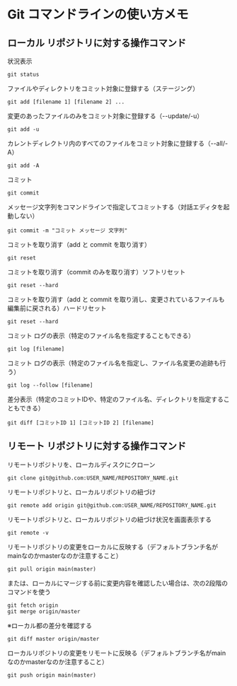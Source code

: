 # Git コマンドラインの使い方メモ

## ローカル リポジトリに対する操作コマンド
状況表示
```
git status
```
ファイルやディレクトリをコミット対象に登録する（ステージング）
```
git add [filename 1] [filename 2] ...
```
変更のあったファイルのみをコミット対象に登録する（--update/-u）
```
git add -u
```
カレントディレクトリ内のすべてのファイルをコミット対象に登録する（--all/-A）
```
git add -A
```
コミット
```
git commit
```
メッセージ文字列をコマンドラインで指定してコミットする（対話エディタを起動しない）
```
git commit -m "コミット メッセージ 文字列"
```
コミットを取り消す（add と commit を取り消す）
```
git reset
```
コミットを取り消す（commit のみを取り消す）ソフトリセット
```
git reset --hard
```
コミットを取り消す（add と commit を取り消し、変更されているファイルも編集前に戻される）ハードリセット
```
git reset --hard
```
コミット ログの表示（特定のファイル名を指定することもできる）
```
git log [filename]
```
コミット ログの表示（特定のファイル名を指定し、ファイル名変更の追跡も行う）
```
git log --follow [filename]
```
差分表示（特定のコミットIDや、特定のファイル名、ディレクトリを指定することもできる）
```
git diff [コミットID 1] [コミットID 2] [filename]
```

## リモート リポジトリに対する操作コマンド
リモートリポジトリを、ローカルディスクにクローン
```
git clone git@github.com:USER_NAME/REPOSITORY_NAME.git
```
リモートリポジトリと、ローカルリポジトリの紐づけ
```
git remote add origin git@github.com:USER_NAME/REPOSITORY_NAME.git
```
リモートリポジトリと、ローカルリポジトリの紐づけ状況を画面表示する
```
git remote -v
```
リモートリポジトリの変更をローカルに反映する（デフォルトブランチ名がmainなのかmasterなのか注意すること）
```
git pull origin main(master)
```
または、ローカルにマージする前に変更内容を確認したい場合は、次の2段階のコマンドを使う
```
git fetch origin
git merge origin/master
```
※ローカル都の差分を確認する
```
git diff master origin/master
```
ローカルリポジトリの変更をリモートに反映る（デフォルトブランチ名がmainなのかmasterなのか注意すること）
```
git push origin main(master)
```


